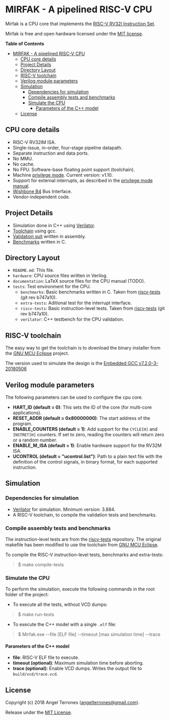 # MIRFAK - A pipelined RISC-V CPU

Mirfak is a CPU core that implements the [RISC-V RV32I Instruction
Set](http://riscv.org/).

Mirfak is free and open hardware licensed under the [MIT
license](https://en.wikipedia.org/wiki/MIT_License).

<!-- markdown-toc start - Don't edit this section. Run M-x markdown-toc-refresh-toc -->
**Table of Contents**

- [MIRFAK - A pipelined RISC-V CPU](#mirfak---a-pipelined-risc-v-cpu)
    - [CPU core details](#cpu-core-details)
    - [Project Details](#project-details)
    - [Directory Layout](#directory-layout)
    - [RISC-V toolchain](#risc-v-toolchain)
    - [Verilog module parameters](#verilog-module-parameters)
    - [Simulation](#simulation)
        - [Dependencies for simulation](#dependencies-for-simulation)
        - [Compile assembly tests and benchmarks](#compile-assembly-tests-and-benchmarks)
        - [Simulate the CPU](#simulate-the-cpu)
            - [Parameters of the C++ model](#parameters-of-the-c-model)
    - [License](#license)

<!-- markdown-toc end -->

## CPU core details

- RISC-V RV32IM ISA.
- Single-issue, in-order, four-stage pipeline datapath.
- Separate instruction and data ports.
- No MMU.
- No cache.
- No FPU. Software-base floating point support (toolchain).
- Machine [privilege mode](https://riscv.org/specifications/privileged-isa/).
  Current version: v1.10.
- Support for external interrupts, as described in the [privilege mode
  manual](https://riscv.org/specifications/privileged-isa/).
- [Wishbone B4](https://www.ohwr.org/attachments/179/wbspec_b4.pdf) Bus Interface.
- Vendor-independent code.

## Project Details

- Simulation done in C++ using
  [Verilator](https://www.veripool.org/wiki/verilator).
- [Toolchain](http://riscv.org/software-tools/) using gcc.
- [Validation suit](http://riscv.org/software-tools/riscv-tests/) written in
  assembly.
- [Benchmarks](http://riscv.org/software-tools/riscv-tests/) written in C.

## Directory Layout

- `README.md`: This file.
- `hardware`: CPU source files written in Verilog.
- `documentation`: LaTeX source files for the CPU manual (TODO).
- `tests`: Test environment for the CPU.
    - `benchmarks`: Basic benchmarks written in C. Taken from
      [riscv-tests](http://riscv.org/software-tools/riscv-tests/) (git rev
      b747a10).
    - `extra-tests`: Aditional test for the interrupt interface.
    - `riscv-tests`: Basic instruction-level tests. Taken from
      [riscv-tests](http://riscv.org/software-tools/riscv-tests/) (git rev
      b747a10).
    - `verilator`: C++ testbench for the CPU validation.

## RISC-V toolchain

The easy way to get the toolchain is to download the binary installer from the
[GNU MCU Eclipse](https://gnu-mcu-eclipse.github.io/) project.

The version used to simulate the design is the [Embedded GCC
v7.2.0-3-20180506](https://gnu-mcu-eclipse.github.io/blog/2018/05/06/riscv-none-gcc-v7-2-0-3-20180506-released/)

## Verilog module parameters

The following parameters can be used to configure the cpu core.

- **HART_ID (default = 0)**: This sets the ID of the core (for multi-core applications).
- **RESET_ADDR (default = 0x80000000)**: The start address of the program.
- **ENABLE_COUNTERS (default = 1)**: Add support for the `CYCLE[H]` and
  `INSTRET[H]` counters. If set to zero, reading the counters will return zero
  or a random number.
- **ENABLE\_M\_ISA (default = 1)**: Enable hardware support for the RV32M ISA.
- **UCONTROL (default = "ucontrol.list")**: Path to a plain text file with the
  definition of the control signals, in binary format, for each supported
  instruction.

## Simulation
### Dependencies for simulation

- [Verilator](https://www.veripool.org/wiki/verilator) for simulation. Minimum
  version: 3.884.
- A RISC-V toolchain, to compile the validation tests and benchmarks.

### Compile assembly tests and benchmarks
The instruction-level tests are from the
[riscv-tests](http://riscv.org/software-tools/riscv-tests/) repository.
The original makefile has been modified to use the toolchain from [GNU MCU
Eclipse](https://gnu-mcu-eclipse.github.io/).

To compile the RISC-V instruction-level tests, benchmarks and extra-tests:

> $ make compile-tests

### Simulate the CPU
To perform the simulation, execute the following commands in the root folder of
the project:

- To execute all the tests, without VCD dumps:

> $ make run-tests

- To execute the C++ model with a single `.elf` file:

> $ Mirfak.exe --file [ELF file] --timeout [max simulation time] --trace

#### Parameters of the C++ model

- **file**: RISC-V ELF file to execute.
- **timeout (optional)**: Maximum simulation time before aborting.
- **trace (optional)**: Enable VCD dumps. Writes the output file to `build/vcd/trace.vcd`.

## License

Copyright (c) 2018 Angel Terrones (<angelterrones@gmail.com>).

Release under the [MIT License](MITlicense.md).
